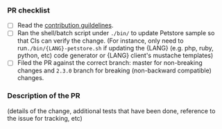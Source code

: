 ### PR checklist

- [ ] Read the [contribution guildelines](https://github.com/swagger-api/swagger-codegen/blob/master/CONTRIBUTING.md).
- [ ] Ran the shell/batch script under `./bin/` to update Petstore sample so that CIs can verify the change. (For instance, only need to run`./bin/{LANG}-petstore.sh` if updating the {LANG} (e.g. php, ruby, python, etc) code generator or {LANG} client's mustache templates)
- [ ] Filed the PR against the correct branch: master for non-breaking changes and `2.3.0` branch for breaking (non-backward compatible) changes.

### Description of the PR

(details of the change, additional tests that have been done, reference to the issue for tracking, etc)

